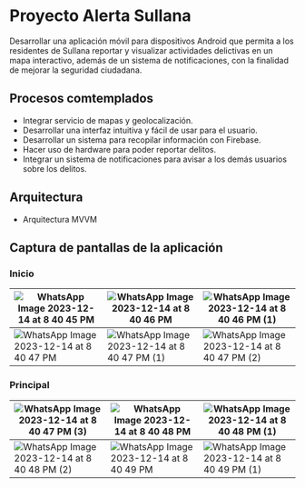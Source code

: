 # Proyecto Alerta Sullana
Desarrollar una aplicación móvil para dispositivos Android que permita a los residentes de Sullana reportar y visualizar actividades delictivas en un mapa interactivo, además de un sistema de notificaciones, con la finalidad de mejorar la seguridad ciudadana.

## Procesos comtemplados
- Integrar servicio de mapas y geolocalización.
- Desarrollar una interfaz intuitiva y fácil de usar para el usuario.
- Desarrollar un sistema para recopilar información con Firebase.
- Hacer uso de hardware para poder reportar delitos.
- Integrar un sistema de notificaciones para avisar a los demás usuarios sobre los delitos.

## Arquitectura
- Arquitectura MVVM

## Captura de pantallas de la aplicación

### Inicio

| ![WhatsApp Image 2023-12-14 at 8 40 45 PM](https://github.com/peteragurto/app-alerta-sullana/assets/130622718/dc5e1f47-dc2a-4166-bc97-2df16a6911e9) | ![WhatsApp Image 2023-12-14 at 8 40 46 PM](https://github.com/peteragurto/app-alerta-sullana/assets/130622718/8b6336dd-98a1-4f58-b2b1-52034fb5bb14)     | ![WhatsApp Image 2023-12-14 at 8 40 46 PM (1)](https://github.com/peteragurto/app-alerta-sullana/assets/130622718/b5a8f57c-ae78-4b0d-94fa-39055f560b8c) |
|-----------------------------------------------------------------------------------------------------------------------------------------------------|---------------------------------------------------------------------------------------------------------------------------------------------------------|---------------------------------------------------------------------------------------------------------------------------------------------------------|
| ![WhatsApp Image 2023-12-14 at 8 40 47 PM](https://github.com/peteragurto/app-alerta-sullana/assets/130622718/efb2c600-4d6e-4612-88f9-a6bc268f6bb6) | ![WhatsApp Image 2023-12-14 at 8 40 47 PM (1)](https://github.com/peteragurto/app-alerta-sullana/assets/130622718/01f909f3-eaea-4449-85e6-32216268f200) | ![WhatsApp Image 2023-12-14 at 8 40 47 PM (2)](https://github.com/peteragurto/app-alerta-sullana/assets/130622718/cae7cb1d-508d-4c01-9da6-70d3d78a6fb1) |

### Principal

| ![WhatsApp Image 2023-12-14 at 8 40 47 PM (3)](https://github.com/peteragurto/app-alerta-sullana/assets/130622718/b1054a86-b0dc-4672-81ea-aa8da3d3d3c4) | ![WhatsApp Image 2023-12-14 at 8 40 48 PM](https://github.com/peteragurto/app-alerta-sullana/assets/130622718/cc147038-93fb-4bf3-98f0-2cfb1676bb51) | ![WhatsApp Image 2023-12-14 at 8 40 48 PM (1)](https://github.com/peteragurto/app-alerta-sullana/assets/130622718/42ba559a-fc35-4007-affc-9d972b8aff52) |
|---------------------------------------------------------------------------------------------------------------------------------------------------------|-----------------------------------------------------------------------------------------------------------------------------------------------------|---------------------------------------------------------------------------------------------------------------------------------------------------------|
| ![WhatsApp Image 2023-12-14 at 8 40 48 PM (2)](https://github.com/peteragurto/app-alerta-sullana/assets/130622718/2ad90e6f-006e-4158-95a4-89abe3140c29) | ![WhatsApp Image 2023-12-14 at 8 40 49 PM](https://github.com/peteragurto/app-alerta-sullana/assets/130622718/ae68d8d9-3f1b-490e-a621-3a35615af84b) | ![WhatsApp Image 2023-12-14 at 8 40 49 PM (1)](https://github.com/peteragurto/app-alerta-sullana/assets/130622718/30fbb557-89d6-41d6-9cab-342a6c93b675) |





